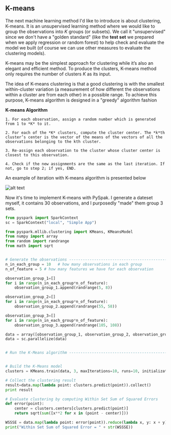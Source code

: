 ## K-means

The next machine learning method I'd like to introduce is about clustering, K-means. It is an unsupervised learning method where we would like to group the observations into *K* groups (or subsets). We call it "unsupervised" since we don't have a "golden standard" (like the **test set** we prepared when we apply regression or random forest) to help check and evaluate the model we built (of course we can use other measures to evaluate the clustering models).

K-means may be the simplest approach for clustering while it’s also an elegant and efficient method. To produce the clusters, K-means method only requires the number of clusters *K* as its input.

The idea of K-means clustering is that a good clustering is with the smallest within-cluster variation (a measurement of how different the observations within a cluster are from each other) in a possible range. To achieve this purpose, K-means algorithm is designed in a "greedy" algorithm fashion

**K-means Algorithm**

	1. For each observation, assign a random number which is generated from 1 to *K* to it.

	2. For each of the *K* clusters, compute the cluster center. The *k*th cluster’s center is the vector of the means of the vectors of all the observations belonging to the kth cluster.

	3. Re-assign each observation to the cluster whose cluster center is closest to this observation.

	4. Check if the new assignments are the same as the last iteration. If not, go to step 2; if yes, END.


An example of iteration with K-means algorithm is presented below

![alt text](figures/k-means.gif)


Now it's time to implement K-means with PySpak. I generate a dateset myself, it contains 30 observations, and I purposedly "made" them group 3 sets.

```python
from pyspark import SparkContext
sc = SparkContext("local", "Simple App")

from pyspark.mllib.clustering import KMeans, KMeansModel
from numpy import array
from random import randrange
from math import sqrt


# Generate the observations -----------------------------------------------------
n_in_each_group = 10   # how many observations in each group
n_of_feature = 5 # how many features we have for each observation

observation_group_1=[]
for i in range(n_in_each_group*n_of_feature):
	observation_group_1.append(randrange(5, 8))

observation_group_2=[]
for i in range(n_in_each_group*n_of_feature):
	observation_group_2.append(randrange(55, 58))

observation_group_3=[]
for i in range(n_in_each_group*n_of_feature):
	observation_group_3.append(randrange(105, 108))

data = array([observation_group_1, observation_group_2, observation_group_3]).reshape(n_in_each_group*3, 5)
data = sc.parallelize(data)


# Run the K-Means algorithm -----------------------------------------------------


# Build the K-Means model
clusters = KMeans.train(data, 3, maxIterations=10, runs=10, initializationMode="random")  # the initializationMode can also be "k-means||" or set by users.

# Collect the clustering result
result=data.map(lambda point: clusters.predict(point)).collect()
print result

# Evaluate clustering by computing Within Set Sum of Squared Errors
def error(point):
    center = clusters.centers[clusters.predict(point)]
    return sqrt(sum([x**2 for x in (point - center)]))

WSSSE = data.map(lambda point: error(point)).reduce(lambda x, y: x + y)
print("Within Set Sum of Squared Error = " + str(WSSSE))

```
